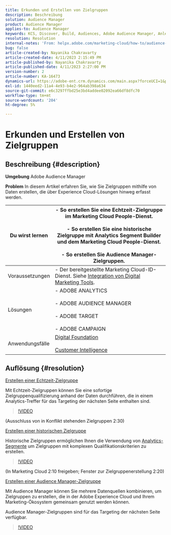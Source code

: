 ```yaml
---
title: Erkunden und Erstellen von Zielgruppen
description: Beschreibung
solution: Audience Manager
product: Audience Manager
applies-to: Audience Manager
keywords: KCS, Discover, Build, Audiences, Adobe Audience Manager, Anleitung
resolution: Resolution
internal-notes: 'From: helpx.adobe.com/marketing-cloud/how-to/audience-discovery.html'
bug: false
article-created-by: Nayanika Chakravarty
article-created-date: 4/11/2023 2:15:49 PM
article-published-by: Nayanika Chakravarty
article-published-date: 4/11/2023 2:27:00 PM
version-number: 2
article-number: KA-16473
dynamics-url: https://adobe-ent.crm.dynamics.com/main.aspx?forceUCI=1&pagetype=entityrecord&etn=knowledgearticle&id=86a97157-73d8-ed11-a7c7-6045bd006a22
exl-id: 1440eed2-11a4-4e93-b4e2-964ab398a634
source-git-commit: e6c3297ffbd25e3bd4addee02092ea66df8dfc70
workflow-type: tm+mt
source-wordcount: '204'
ht-degree: 5%

---
```


# Erkunden und Erstellen von Zielgruppen

## Beschreibung {#description}


<b>Umgebung</b>
Adobe Audience Manager

<b>Problem</b>
In diesem Artikel erfahren Sie, wie Sie Zielgruppen mithilfe von Daten erstellen, die über Experience Cloud-Lösungen hinweg erfasst werden.


| Du wirst lernen | - So erstellen Sie eine Echtzeit-Zielgruppe im Marketing Cloud People-Dienst.<br><br>- So erstellen Sie eine historische Zielgruppe mit Analytics Segment Builder und dem Marketing Cloud People-Dienst.<br><br>- So erstellen Sie Audience Manager-Zielgruppen. |
| --- | --- |
| Voraussetzungen | - Der bereitgestellte Marketing Cloud-ID-Dienst. Siehe [Integration von Digital Marketing Tools](https://experienceleague.adobe.com/docs/experience-manager-learn/sites/integrations/experience-platform-data-collection-tags/overview.html?lang=de). |
| Lösungen | - ADOBE ANALYTICS<br><br>- ADOBE AUDIENCE MANAGER<br><br>- ADOBE TARGET<br><br>- ADOBE CAMPAIGN |
| Anwendungsfälle | [Digital Foundation](https://helpx.adobe.com/marketing-cloud/how-to/digital-foundation.html)<br><br>[Customer Intelligence](https://experienceleague.adobe.com/docs/experience-platform/profile/ui/user-guide.html?lang=de) |





## Auflösung {#resolution}


<u>Erstellen einer Echtzeit-Zielgruppe</u>

Mit Echtzeit-Zielgruppen können Sie eine sofortige Zielgruppenqualifizierung anhand der Daten durchführen, die in einem Analytics-Treffer für das Targeting der nächsten Seite enthalten sind.




>[!VIDEO](https://video.tv.adobe.com/v/17804t1/)



(Ausschluss von in Konflikt stehenden Zielgruppen 2:30)



<u>Erstellen einer historischen Zielgruppe</u>

Historische Zielgruppen ermöglichen Ihnen die Verwendung von [Analytics-Segmente](https://experienceleague.adobe.com/docs/analytics/components/segmentation/seg-home.html?lang=de) um Zielgruppen mit komplexen Qualifikationskriterien zu erstellen.




>[!VIDEO](https://video.tv.adobe.com/v/17805/)



(In Marketing Cloud 2:10 freigeben; Fenster zur Zielgruppenerstellung 2:20)

<u>Erstellen einer Audience Manager-Zielgruppe</u>

Mit Audience Manager können Sie mehrere Datenquellen kombinieren, um Zielgruppen zu erstellen, die in der Adobe Experience Cloud und Ihrem Marketing-Ökosystem gemeinsam genutzt werden können.

Audience Manager-Zielgruppen sind für das Targeting der nächsten Seite verfügbar.




>[!VIDEO](https://video.tv.adobe.com/v/18113t1/)
